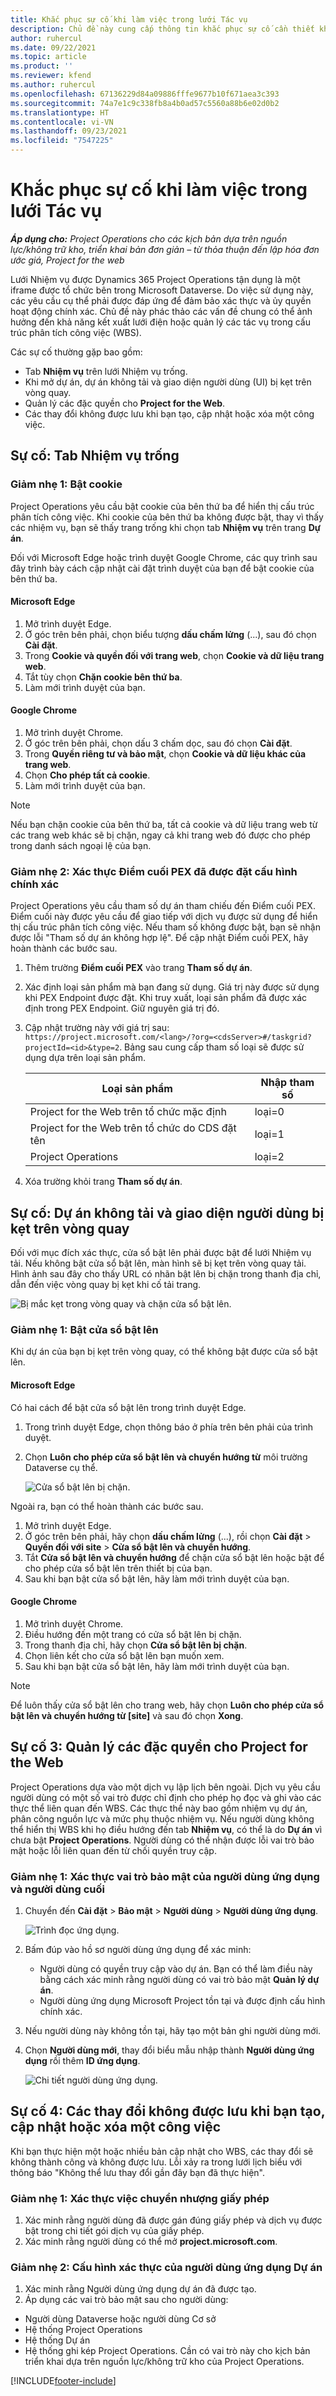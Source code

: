 ```yaml
---
title: Khắc phục sự cố khi làm việc trong lưới Tác vụ
description: Chủ đề này cung cấp thông tin khắc phục sự cố cần thiết khi làm việc trong lưới Tác vụ.
author: ruhercul
ms.date: 09/22/2021
ms.topic: article
ms.product: ''
ms.reviewer: kfend
ms.author: ruhercul
ms.openlocfilehash: 67136229d84a09886fffe9677b10f671aea3c393
ms.sourcegitcommit: 74a7e1c9c338fb8a4b0ad57c5560a88b6e02d0b2
ms.translationtype: HT
ms.contentlocale: vi-VN
ms.lasthandoff: 09/23/2021
ms.locfileid: "7547225"
---
```

# <a name="troubleshoot-working-in-the-task-grid"></a>Khắc phục sự cố khi làm việc trong lưới Tác vụ 


_**Áp dụng cho:** Project Operations cho các kịch bản dựa trên nguồn lực/không trữ kho, triển khai bản đơn giản – từ thỏa thuận đến lập hóa đơn ước giá, Project for the web_

Lưới Nhiệm vụ được Dynamics 365 Project Operations tận dụng là một iframe được tổ chức bên trong Microsoft Dataverse. Do việc sử dụng này, các yêu cầu cụ thể phải được đáp ứng để đảm bảo xác thực và ủy quyền hoạt động chính xác. Chủ đề này phác thảo các vấn đề chung có thể ảnh hưởng đến khả năng kết xuất lưới điện hoặc quản lý các tác vụ trong cấu trúc phân tích công việc (WBS).

Các sự cố thường gặp bao gồm:

- Tab **Nhiệm vụ** trên lưới Nhiệm vụ trống.
- Khi mở dự án, dự án không tải và giao diện người dùng (UI) bị kẹt trên vòng quay.
- Quản lý các đặc quyền cho **Project for the Web**.
- Các thay đổi không được lưu khi bạn tạo, cập nhật hoặc xóa một công việc.

## <a name="issue-the-task-tab-is-empty"></a>Sự cố: Tab Nhiệm vụ trống

### <a name="mitigation-1-enable-cookies"></a>Giảm nhẹ 1: Bật cookie

Project Operations yêu cầu bật cookie của bên thứ ba để hiển thị cấu trúc phân tích công việc. Khi cookie của bên thứ ba không được bật, thay vì thấy các nhiệm vụ, bạn sẽ thấy trang trống khi chọn tab **Nhiệm vụ** trên trang **Dự án**.

Đối với Microsoft Edge hoặc trình duyệt Google Chrome, các quy trình sau đây trình bày cách cập nhật cài đặt trình duyệt của bạn để bật cookie của bên thứ ba.

#### <a name="microsoft-edge"></a>Microsoft Edge

1. Mở trình duyệt Edge.
2. Ở góc trên bên phải, chọn biểu tượng **dấu chấm lửng** (...), sau đó chọn **Cài đặt**.
3. Trong **Cookie và quyền đối với trang web**, chọn **Cookie và dữ liệu trang web**.
4. Tắt tùy chọn **Chặn cookie bên thứ ba**.
5. Làm mới trình duyệt của bạn. 

#### <a name="google-chrome"></a>Google Chrome

1. Mở trình duyệt Chrome.
2. Ở góc trên bên phải, chọn dấu 3 chấm dọc, sau đó chọn **Cài đặt**.
3. Trong **Quyền riêng tư và bảo mật**, chọn **Cookie và dữ liệu khác của trang web**.
4. Chọn **Cho phép tất cả cookie**.
5. Làm mới trình duyệt của bạn. 

> [!NOTE]
> Nếu bạn chặn cookie của bên thứ ba, tất cả cookie và dữ liệu trang web từ các trang web khác sẽ bị chặn, ngay cả khi trang web đó được cho phép trong danh sách ngoại lệ của bạn.

### <a name="mitigation-2-validate-the-pex-endpoint-has-been-correctly-configured"></a>Giảm nhẹ 2: Xác thực Điểm cuối PEX đã được đặt cấu hình chính xác

Project Operations yêu cầu tham số dự án tham chiếu đến Điểm cuối PEX. Điểm cuối này được yêu cầu để giao tiếp với dịch vụ được sử dụng để hiển thị cấu trúc phân tích công việc. Nếu tham số không được bật, bạn sẽ nhận được lỗi "Tham số dự án không hợp lệ". Để cập nhật Điểm cuối PEX, hãy hoàn thành các bước sau.

1. Thêm trường **Điểm cuối PEX** vào trang **Tham số dự án**.
2. Xác định loại sản phẩm mà bạn đang sử dụng. Giá trị này được sử dụng khi PEX Endpoint được đặt. Khi truy xuất, loại sản phẩm đã được xác định trong PEX Endpoint. Giữ nguyên giá trị đó.
3. Cập nhật trường này với giá trị sau: `https://project.microsoft.com/<lang>/?org=<cdsServer>#/taskgrid?projectId=<id>&type=2`. Bảng sau cung cấp tham số loại sẽ được sử dụng dựa trên loại sản phẩm.

      | **Loại sản phẩm**                     | **Nhập tham số** |
      |--------------------------------------|--------------------|
      | Project for the Web trên tổ chức mặc định   | loại=0             |
      | Project for the Web trên tổ chức do CDS đặt tên | loại=1             |
      | Project Operations                   | loại=2             |

4. Xóa trường khỏi trang **Tham số dự án**.

## <a name="issue-the-project-doesnt-load-and-the-ui-is-stuck-on-the-spinner"></a>Sự cố: Dự án không tải và giao diện người dùng bị kẹt trên vòng quay

Đối với mục đích xác thực, cửa sổ bật lên phải được bật để lưới Nhiệm vụ tải. Nếu không bật cửa sổ bật lên, màn hình sẽ bị kẹt trên vòng quay tải. Hình ảnh sau đây cho thấy URL có nhãn bật lên bị chặn trong thanh địa chỉ, dẫn đến việc vòng quay bị kẹt khi cố tải trang. 

   ![Bị mắc kẹt trong vòng quay và chặn cửa sổ bật lên.](media/popupsblocked.png)

### <a name="mitigation-1-enable-pop-ups"></a>Giảm nhẹ 1: Bật cửa sổ bật lên

Khi dự án của bạn bị kẹt trên vòng quay, có thể không bật được cửa sổ bật lên.

#### <a name="microsoft-edge"></a>Microsoft Edge

Có hai cách để bật cửa sổ bật lên trong trình duyệt Edge.

1. Trong trình duyệt Edge, chọn thông báo ở phía trên bên phải của trình duyệt.
2. Chọn **Luôn cho phép cửa sổ bật lên và chuyển hướng từ** môi trường Dataverse cụ thể.
 
     ![Cửa sổ bật lên bị chặn.](media/enablepopups.png)

Ngoài ra, bạn có thể hoàn thành các bước sau.

1. Mở trình duyệt Edge.
2. Ở góc trên bên phải, hãy chọn **dấu chấm lửng** (...), rồi chọn **Cài đặt** > **Quyền đối với site** > **Cửa sổ bật lên và chuyển hướng**.
3. Tắt **Cửa sổ bật lên và chuyển hướng** để chặn cửa sổ bật lên hoặc bật để cho phép cửa sổ bật lên trên thiết bị của bạn.
4. Sau khi bạn bật cửa sổ bật lên, hãy làm mới trình duyệt của bạn. 

#### <a name="google-chrome"></a>Google Chrome
1. Mở trình duyệt Chrome.
2. Điều hướng đến một trang có cửa sổ bật lên bị chặn.
3. Trong thanh địa chỉ, hãy chọn **Cửa sổ bật lên bị chặn**.
4. Chọn liên kết cho cửa sổ bật lên bạn muốn xem.
5. Sau khi bạn bật cửa sổ bật lên, hãy làm mới trình duyệt của bạn. 

> [!NOTE]
> Để luôn thấy cửa sổ bật lên cho trang web, hãy chọn **Luôn cho phép cửa sổ bật lên và chuyển hướng từ [site]** và sau đó chọn **Xong**.

## <a name="issue-3-administration-of-privileges-for-project-for-the-web"></a>Sự cố 3: Quản lý các đặc quyền cho Project for the Web

Project Operations dựa vào một dịch vụ lập lịch bên ngoài. Dịch vụ yêu cầu người dùng có một số vai trò được chỉ định cho phép họ đọc và ghi vào các thực thể liên quan đến WBS. Các thực thể này bao gồm nhiệm vụ dự án, phân công nguồn lực và mức phụ thuộc nhiệm vụ. Nếu người dùng không thể hiển thị WBS khi họ điều hướng đến tab **Nhiệm vụ**, có thể là do **Dự án** vì chưa bật **Project Operations**. Người dùng có thể nhận được lỗi vai trò bảo mật hoặc lỗi liên quan đến từ chối quyền truy cập.

### <a name="mitigation-1-validate-the-application-user-and-end-user-security-roles"></a>Giảm nhẹ 1: Xác thực vai trò bảo mật của người dùng ứng dụng và người dùng cuối

1. Chuyển đến **Cài đặt** > **Bảo mật** > **Người dùng** > **Người dùng ứng dụng**.  

   ![Trình đọc ứng dụng.](media/applicationuser.jpg)
   
2. Bấm đúp vào hồ sơ người dùng ứng dụng để xác minh:

     - Người dùng có quyền truy cập vào dự án. Bạn có thể làm điều này bằng cách xác minh rằng người dùng có vai trò bảo mật **Quản lý dự án**.
     - Người dùng ứng dụng Microsoft Project tồn tại và được định cấu hình chính xác.
 
3. Nếu người dùng này không tồn tại, hãy tạo một bản ghi người dùng mới. 
4. Chọn **Người dùng mới**, thay đổi biểu mẫu nhập thành **Người dùng ứng dụng** rồi thêm **ID ứng dụng**.

   ![Chi tiết người dùng ứng dụng.](media/applicationuserdetails.jpg)


## <a name="issue-4-changes-arent-saved-when-you-create-update-or-delete-a-task"></a>Sự cố 4: Các thay đổi không được lưu khi bạn tạo, cập nhật hoặc xóa một công việc

Khi bạn thực hiện một hoặc nhiều bản cập nhật cho WBS, các thay đổi sẽ không thành công và không được lưu. Lỗi xảy ra trong lưới lịch biểu với thông báo "Không thể lưu thay đổi gần đây bạn đã thực hiện".

### <a name="mitigation-1-validate-the-license-assignment"></a>Giảm nhẹ 1: Xác thực việc chuyển nhượng giấy phép

1. Xác minh rằng người dùng đã được gán đúng giấy phép và dịch vụ được bật trong chi tiết gói dịch vụ của giấy phép.  
2. Xác minh rằng người dùng có thể mở **project.microsoft.com**.
    
### <a name="mitigation-2-validation-configuration-of-the-project-application-user"></a>Giảm nhẹ 2: Cấu hình xác thực của người dùng ứng dụng Dự án
1. Xác minh rằng Người dùng ứng dụng dự án đã được tạo.
2. Áp dụng các vai trò bảo mật sau cho người dùng:
  
  - Người dùng Dataverse hoặc người dùng Cơ sở
  - Hệ thống Project Operations
  - Hệ thống Dự án
  - Hệ thống ghi kép Project Operations. Cần có vai trò này cho kịch bản triển khai dựa trên nguồn lực/không trữ kho của Project Operations.


[!INCLUDE[footer-include](../includes/footer-banner.md)]
